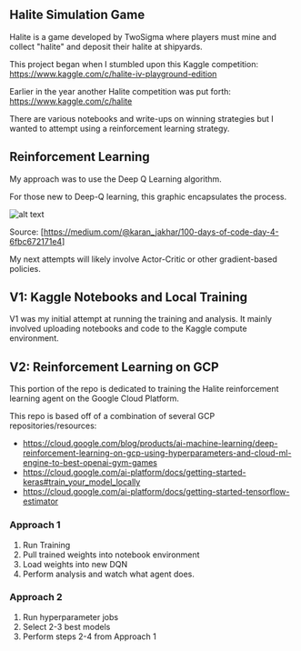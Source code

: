 ## Halite Simulation Game

Halite is a game developed by TwoSigma where players must mine and collect "halite" and deposit their halite at shipyards.

This project began when I stumbled upon this Kaggle competition: https://www.kaggle.com/c/halite-iv-playground-edition

Earlier in the year another Halite competition was put forth: https://www.kaggle.com/c/halite

There are various notebooks and write-ups on winning strategies but I wanted to attempt using a reinforcement learning strategy.

## Reinforcement Learning

My approach was to use the Deep Q Learning algorithm.

For those new to Deep-Q learning, this graphic encapsulates the process.

![alt text](https://miro.medium.com/max/1120/1*zKvQWW05zfSaCfSEHviayA.png)

Source: [https://medium.com/@karan_jakhar/100-days-of-code-day-4-6fbc672171e4]


My next attempts will likely involve Actor-Critic or other gradient-based policies.

## V1: Kaggle Notebooks and Local Training

V1 was my initial attempt at running the training and analysis. It mainly involved uploading notebooks and code to the Kaggle compute environment.


## V2: Reinforcement Learning on GCP

This portion of the repo is dedicated to training the Halite reinforcement learning agent on the Google Cloud Platform.

This repo is based off of a combination of several GCP repositories/resources:

- https://cloud.google.com/blog/products/ai-machine-learning/deep-reinforcement-learning-on-gcp-using-hyperparameters-and-cloud-ml-engine-to-best-openai-gym-games
- https://cloud.google.com/ai-platform/docs/getting-started-keras#train_your_model_locally
- https://cloud.google.com/ai-platform/docs/getting-started-tensorflow-estimator

### Approach 1

1. Run Training
2. Pull trained weights into notebook environment
3. Load weights into new DQN
4. Perform analysis and watch what agent does.

### Approach 2

1. Run hyperparameter jobs
2. Select 2-3 best models
3. Perform steps 2-4 from Approach 1

